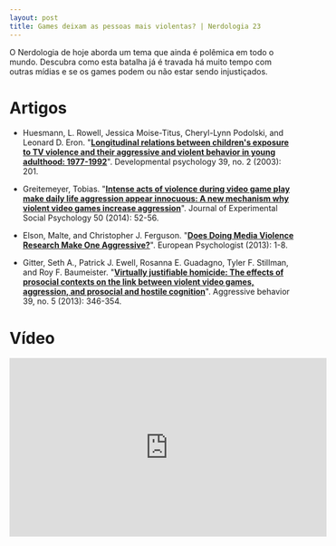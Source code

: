 ```yaml
---
layout: post
title: Games deixam as pessoas mais violentas? | Nerdologia 23
---
```


O Nerdologia de hoje aborda um tema que ainda é polêmica em todo o mundo. Descubra como esta batalha já é travada há muito tempo com outras mídias e se os games podem ou não estar sendo injustiçados.

Artigos
=====

- Huesmann, L. Rowell, Jessica Moise-Titus, Cheryl-Lynn Podolski, and Leonard D. Eron. "[**Longitudinal relations between children's exposure to TV violence and their aggressive and violent behavior in young adulthood: 1977-1992**](http://www.apa.org/pubs/journals/releases/dev-392201.pdf)". Developmental psychology 39, no. 2 (2003): 201. 

- Greitemeyer, Tobias. "[**Intense acts of violence during video game play make daily life aggression appear innocuous: A new mechanism why violent video games increase aggression**](http://www.researchgate.net/publication/259090766_Intense_acts_of_violence_during_video_game_play_make_daily_life_aggression_appear_innocuous_A_new_mechanism_why_violent_video_games_increase_aggression)". Journal of Experimental Social Psychology 50 (2014): 52-56.

- Elson, Malte, and Christopher J. Ferguson. "[**Does Doing Media Violence Research Make One Aggressive?**](http://www.christopherjferguson.com/EP%20Review%20Part%202.pdf)". European Psychologist (2013): 1-8. 

- Gitter, Seth A., Patrick J. Ewell, Rosanna E. Guadagno, Tyler F. Stillman, and Roy F. Baumeister. "[**Virtually justifiable homicide: The effects of prosocial contexts on the link between violent video games, aggression, and prosocial and hostile cognition**](http://onlinelibrary.wiley.com/doi/10.1002/ab.21487/abstract;jsessionid=4E0DD72F3D91D8BD93D77AFADF52B919.f04t04)". Aggressive behavior 39, no. 5 (2013): 346-354. 

Vídeo
=====

<iframe width="560" height="315" src="https://www.youtube.com/embed/A_Bak5dWPMs" frameborder="0" allowfullscreen></iframe>

